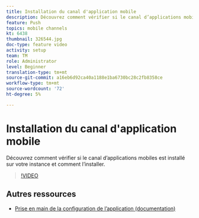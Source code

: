 ```yaml
---
title: Installation du canal d'application mobile
description: Découvrez comment vérifier si le canal d’applications mobiles est installé sur votre instance et comment l’installer.
feature: Push
topics: mobile channels
kt: 6438
thumbnail: 326544.jpg
doc-type: feature video
activity: setup
team: TM
role: Administrator
level: Beginner
translation-type: tm+mt
source-git-commit: a16eb6d92ca40a1188e1ba6730bc28c2fb8358ce
workflow-type: tm+mt
source-wordcount: '72'
ht-degree: 5%

---
```



# Installation du canal d&#39;application mobile

Découvrez comment vérifier si le canal d’applications mobiles est installé sur votre instance et comment l’installer.

>[!VIDEO](https://video.tv.adobe.com/v/326544?quality=12)

## Autres ressources

* [Prise en main de la configuration de l’application (documentation)](https://experienceleague.adobe.com/docs/campaign-classic/using/sending-messages/sending-push-notifications/configure-the-mobile-app/get-started-app-config.html?lang=en#installing-package-ios)
